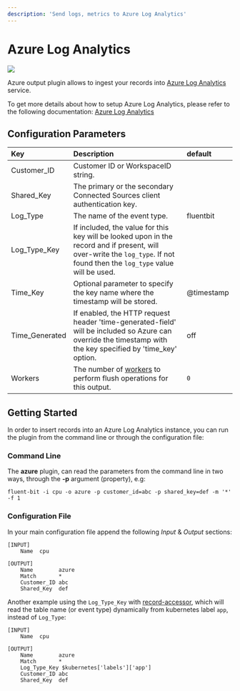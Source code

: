 ```yaml
---
description: 'Send logs, metrics to Azure Log Analytics'
---
```


# Azure Log Analytics

![](../../.gitbook/assets/image%20%287%29.png)

Azure output plugin allows to ingest your records into [Azure Log Analytics](https://azure.microsoft.com/en-us/services/log-analytics/) service.

To get more details about how to setup Azure Log Analytics, please refer to the following documentation: [Azure Log Analytics](https://docs.microsoft.com/en-us/azure/log-analytics/)

## Configuration Parameters

| Key | Description | default |
| :--- | :--- | :--- |
| Customer\_ID | Customer ID or WorkspaceID string. |  |
| Shared\_Key | The primary or the secondary Connected Sources client authentication key. |  |
| Log\_Type | The name of the event type. | fluentbit |
| Log_Type_Key | If included, the value for this key will be looked upon in the record and if present, will over-write the `log_type`. If not found then the `log_type` value will be used. | |
| Time\_Key | Optional parameter to specify the key name where the timestamp will be stored. | @timestamp |
| Time\_Generated | If enabled, the HTTP request header 'time-generated-field' will be included so Azure can override the timestamp with the key specified by 'time_key' option. | off |
| Workers | The number of [workers](../../administration/multithreading.md#outputs) to perform flush operations for this output. | `0` |

## Getting Started

In order to insert records into an Azure Log Analytics instance, you can run the plugin from the command line or through the configuration file:

### Command Line

The **azure** plugin, can read the parameters from the command line in two ways, through the **-p** argument \(property\), e.g:

```text
fluent-bit -i cpu -o azure -p customer_id=abc -p shared_key=def -m '*' -f 1
```

### Configuration File

In your main configuration file append the following _Input_ & _Output_ sections:

```text
[INPUT]
    Name  cpu

[OUTPUT]
    Name        azure
    Match       *
    Customer_ID abc
    Shared_Key  def
```

Another example using the `Log_Type_Key` with [record-accessor](https://docs.fluentbit.io/manual/administration/configuring-fluent-bit/classic-mode/record-accessor), which will read the table name (or event type) dynamically from kubernetes label `app`, instead of `Log_Type`:

```text
[INPUT]
    Name  cpu

[OUTPUT]
    Name        azure
    Match       *
    Log_Type_Key $kubernetes['labels']['app']
    Customer_ID abc
    Shared_Key  def
```

